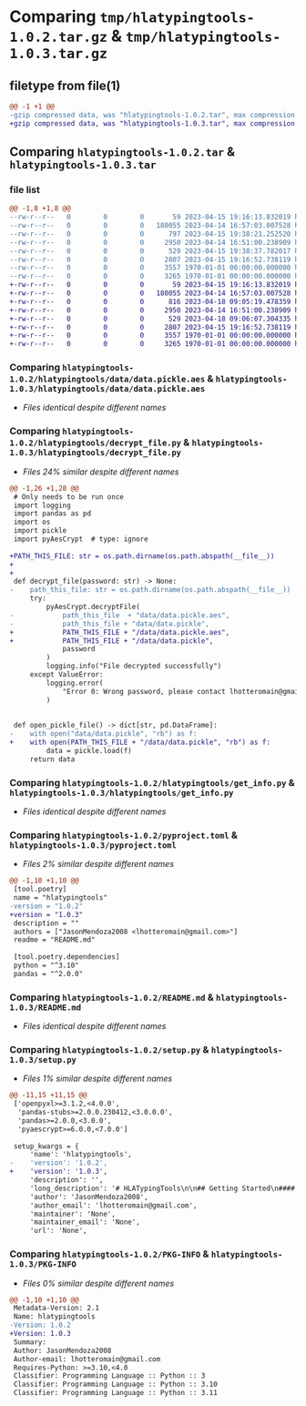 # Comparing `tmp/hlatypingtools-1.0.2.tar.gz` & `tmp/hlatypingtools-1.0.3.tar.gz`

## filetype from file(1)

```diff
@@ -1 +1 @@
-gzip compressed data, was "hlatypingtools-1.0.2.tar", max compression
+gzip compressed data, was "hlatypingtools-1.0.3.tar", max compression
```

## Comparing `hlatypingtools-1.0.2.tar` & `hlatypingtools-1.0.3.tar`

### file list

```diff
@@ -1,8 +1,8 @@
--rw-r--r--   0        0        0       59 2023-04-15 19:16:13.832019 hlatypingtools-1.0.2/hlatypingtools/__init__.py
--rw-r--r--   0        0        0   180055 2023-04-14 16:57:03.007528 hlatypingtools-1.0.2/hlatypingtools/data/data.pickle.aes
--rw-r--r--   0        0        0      797 2023-04-15 19:38:21.252520 hlatypingtools-1.0.2/hlatypingtools/decrypt_file.py
--rw-r--r--   0        0        0     2950 2023-04-14 16:51:00.238909 hlatypingtools-1.0.2/hlatypingtools/get_info.py
--rw-r--r--   0        0        0      529 2023-04-15 19:38:37.782017 hlatypingtools-1.0.2/pyproject.toml
--rw-r--r--   0        0        0     2807 2023-04-15 19:16:52.738119 hlatypingtools-1.0.2/README.md
--rw-r--r--   0        0        0     3557 1970-01-01 00:00:00.000000 hlatypingtools-1.0.2/setup.py
--rw-r--r--   0        0        0     3265 1970-01-01 00:00:00.000000 hlatypingtools-1.0.2/PKG-INFO
+-rw-r--r--   0        0        0       59 2023-04-15 19:16:13.832019 hlatypingtools-1.0.3/hlatypingtools/__init__.py
+-rw-r--r--   0        0        0   180055 2023-04-14 16:57:03.007528 hlatypingtools-1.0.3/hlatypingtools/data/data.pickle.aes
+-rw-r--r--   0        0        0      816 2023-04-18 09:05:19.478359 hlatypingtools-1.0.3/hlatypingtools/decrypt_file.py
+-rw-r--r--   0        0        0     2950 2023-04-14 16:51:00.238909 hlatypingtools-1.0.3/hlatypingtools/get_info.py
+-rw-r--r--   0        0        0      529 2023-04-18 09:06:07.304335 hlatypingtools-1.0.3/pyproject.toml
+-rw-r--r--   0        0        0     2807 2023-04-15 19:16:52.738119 hlatypingtools-1.0.3/README.md
+-rw-r--r--   0        0        0     3557 1970-01-01 00:00:00.000000 hlatypingtools-1.0.3/setup.py
+-rw-r--r--   0        0        0     3265 1970-01-01 00:00:00.000000 hlatypingtools-1.0.3/PKG-INFO
```

### Comparing `hlatypingtools-1.0.2/hlatypingtools/data/data.pickle.aes` & `hlatypingtools-1.0.3/hlatypingtools/data/data.pickle.aes`

 * *Files identical despite different names*

### Comparing `hlatypingtools-1.0.2/hlatypingtools/decrypt_file.py` & `hlatypingtools-1.0.3/hlatypingtools/decrypt_file.py`

 * *Files 24% similar despite different names*

```diff
@@ -1,26 +1,28 @@
 # Only needs to be run once
 import logging
 import pandas as pd
 import os
 import pickle
 import pyAesCrypt  # type: ignore
 
+PATH_THIS_FILE: str = os.path.dirname(os.path.abspath(__file__))
+
+
 def decrypt_file(password: str) -> None:
-    path_this_file: str = os.path.dirname(os.path.abspath(__file__))
     try:
         pyAesCrypt.decryptFile(
-            path_this_file  + "data/data.pickle.aes",
-            path_this_file + "data/data.pickle",
+            PATH_THIS_FILE + "/data/data.pickle.aes",
+            PATH_THIS_FILE + "/data/data.pickle",
             password
         )
         logging.info("File decrypted successfully")
     except ValueError:
         logging.error(
             "Error 0: Wrong password, please contact lhotteromain@gmail.com to request access to the product."
         )
 
 
 def open_pickle_file() -> dict[str, pd.DataFrame]:
-    with open("data/data.pickle", "rb") as f:
+    with open(PATH_THIS_FILE + "/data/data.pickle", "rb") as f:
         data = pickle.load(f)
     return data
```

### Comparing `hlatypingtools-1.0.2/hlatypingtools/get_info.py` & `hlatypingtools-1.0.3/hlatypingtools/get_info.py`

 * *Files identical despite different names*

### Comparing `hlatypingtools-1.0.2/pyproject.toml` & `hlatypingtools-1.0.3/pyproject.toml`

 * *Files 2% similar despite different names*

```diff
@@ -1,10 +1,10 @@
 [tool.poetry]
 name = "hlatypingtools"
-version = "1.0.2"
+version = "1.0.3"
 description = ""
 authors = ["JasonMendoza2008 <lhotteromain@gmail.com>"]
 readme = "README.md"
 
 [tool.poetry.dependencies]
 python = "^3.10"
 pandas = "^2.0.0"
```

### Comparing `hlatypingtools-1.0.2/README.md` & `hlatypingtools-1.0.3/README.md`

 * *Files identical despite different names*

### Comparing `hlatypingtools-1.0.2/setup.py` & `hlatypingtools-1.0.3/setup.py`

 * *Files 1% similar despite different names*

```diff
@@ -11,15 +11,15 @@
 ['openpyxl>=3.1.2,<4.0.0',
  'pandas-stubs>=2.0.0.230412,<3.0.0.0',
  'pandas>=2.0.0,<3.0.0',
  'pyaescrypt>=6.0.0,<7.0.0']
 
 setup_kwargs = {
     'name': 'hlatypingtools',
-    'version': '1.0.2',
+    'version': '1.0.3',
     'description': '',
     'long_description': '# HLATypingTools\n\n## Getting Started\n#### Install from PyPI (recommended)\nTo use `HLATypingTools`, run `pip install HLATypingTools` in your terminal.\nAll python packages necessary for `HLATypingTools` will automatically be downloaded.\n\n#### Usage\nIf you haven\'t decrypted the data yet (first time you are using the package and you did request access to the product),\nrun:\n```py\nfrom hlatypingtools.decrypt_file import decrypt_file\n\npassword: str = "___"   # Replace with password provided by the author \ndecrypt_file(password)\n```\nIt should print `File decrypted successfully`.\n\nThen you can use the package as follows:\n```py\nfrom hlatypingtools.get_info import get_allele_info\n\nallele: str = "A*01:01"\nprint(get_allele_info(allele, "Broad"))  # will output A1\nprint(get_allele_info(allele, "G Group"))  # will output A*01:01:01G\nprint(get_allele_info(allele, "P Group"))  # will output A*01:01P\nprint(get_allele_info(allele, "% locus"))  # will output 11.906\n```\n\nOr as follows:\n```py\nfrom hlatypingtools.get_info import get_locus\nprint(get_locus("A*01:01"))  # will output HLA_A\n```\n\nOr as follows to output all possible high-resolution alleles for a given low-resolution typing:\n```py\nfrom hlatypingtools.get_info import get_same_low_res_broad, get_same_low_res_assigned_type\nbroad = "DQ3"\nprint("DQB1*03:01" in get_same_low_res_broad(broad))  # will output True\nprint("DQB1*03:02" in get_same_low_res_broad(broad))  # will output True\n\nassigned_type = "DQ7"\nprint("DQB1*03:01" in get_same_low_res_assigned_type(assigned_type))  # will output True\nprint("DQB1*03:02" in get_same_low_res_assigned_type(assigned_type))  # will output False\n```\nNote:\n- Broad = something like A1, B7, Cw1, DR1, **DQ3** (!!!), DQA1&ast;01, DR52, DPB1&ast;01, or DPA1&ast;01\n- Assigned Type = something like A1, B7, Cw1, DR1, **DQ7** (!!!), DQA1&ast;01, DR52, DPB1&ast;01, or DPA1&ast;01\n\n#### Exit codes\n```\n0: Wrong password.\n1: Tried to acess the functions of the package without decrypting the data first.\n2: type_info requested is not available.\n3: wrong format for a low-resolution input. Has to be of the form A1, B7, Cw1, DR1, DQ3, DQA1*01, DR52, DPB1*01, or \nDPA1*01.\n```\n\n## About the source code\n- Follows [PEP8](https://peps.python.org/pep-0008/) Style Guidelines.\n- All functions are unit-tested with [pytest](https://docs.pytest.org/en/stable/).\n- All variables are correctly type-hinted, reviewed with [static type checker](https://mypy.readthedocs.io/en/stable/)\n`mypy`.\n- All functions are documented with [docstrings](https://www.python.org/dev/peps/pep-0257/).\n\n\n## Useful links:\n- [Corresponding GitHub repository](https://github.com/JasonMendoza2008/HLATypingTools)\n- [Corresponding PyPI page](https://pypi.org/project/HLATypingTools)\n',
     'author': 'JasonMendoza2008',
     'author_email': 'lhotteromain@gmail.com',
     'maintainer': 'None',
     'maintainer_email': 'None',
     'url': 'None',
```

### Comparing `hlatypingtools-1.0.2/PKG-INFO` & `hlatypingtools-1.0.3/PKG-INFO`

 * *Files 0% similar despite different names*

```diff
@@ -1,10 +1,10 @@
 Metadata-Version: 2.1
 Name: hlatypingtools
-Version: 1.0.2
+Version: 1.0.3
 Summary: 
 Author: JasonMendoza2008
 Author-email: lhotteromain@gmail.com
 Requires-Python: >=3.10,<4.0
 Classifier: Programming Language :: Python :: 3
 Classifier: Programming Language :: Python :: 3.10
 Classifier: Programming Language :: Python :: 3.11
```

